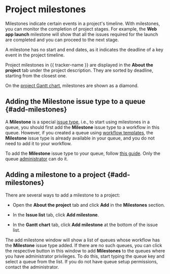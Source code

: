 # Project milestones

Milestones indicate certain events in a project's timeline. With milestones, you can monitor the completion of project stages. For example, the **Web app launch** milestone will show that all the issues required for the launch are completed and you can proceed to the next stage.

A milestone has no start and end dates, as it indicates the deadline of a key event in the project timeline.

Project milestones in {{ tracker-name }} are displayed in the **About the project** tab under the project description. They are sorted by deadline, starting from the closest one.

On the [project Gantt chart](../gantt/project.md), milestones are shown as a diamond.

## Adding the **Milestone** issue type to a queue {#add-milestones}

A **Milestone** is a special [issue type](add-ticket-type.md), i.e., to start using milestones in a queue, you should first add the **Milestone** issue type to a workflow in this queue. However, if you created a queue using [workflow templates](create-work-process.md), the **Milestone** issue type is already available in your queue, and you do not need to add it to your workflow.

To add the **Milestone** issue type to your queue, follow [this guide](add-ticket-type.md#add-ticket-type-queue). Only the queue [administrator](../role-model.md#admin) can do it.

## Adding a milestone to a project {#add-milestones}

There are several ways to add a milestone to a project:

* Open the **About the project** tab and click **Add** in the **Milestones** section.

* In the **Issue list** tab, click **Add milestone**.

* In the **Gantt chart** tab, click **Add milestone** at the bottom of the issue list.

The add milestone window will show a list of queues whose workflow has the **Milestone** issue type added. If there are no such queues, you can click the respective button in this window to add **Milestones** to the queues where you have administrator privileges. To do this, start typing the queue key and select a queue from the list. If you do not have queue setup permissions, contact the administrator.


